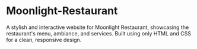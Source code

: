 # Moonlight-Restaurant
A stylish and interactive website for Moonlight Restaurant, showcasing the restaurant's menu, ambiance, and services. Built using only HTML and CSS for a clean, responsive design.
